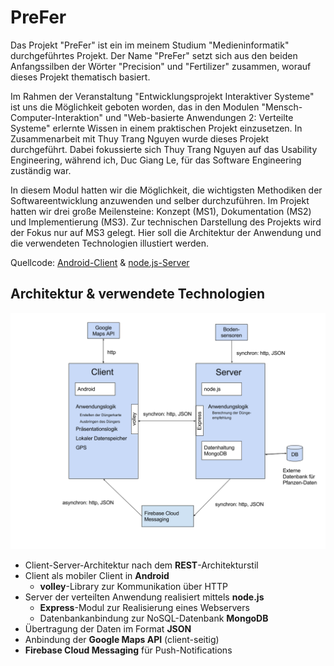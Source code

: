 # PreFer
Das Projekt "PreFer" ist ein im meinem Studium "Medieninformatik" durchgeführtes Projekt. 
Der Name "PreFer" setzt sich aus den beiden Anfangssilben der Wörter "Precision" und "Fertilizer" zusammen, worauf dieses Projekt thematisch basiert.

Im Rahmen der Veranstaltung "Entwicklungsprojekt Interaktiver Systeme" ist uns die Möglichkeit geboten worden, das in den Modulen "Mensch-Computer-Interaktion" und "Web-basierte Anwendungen 2: Verteilte Systeme" erlernte Wissen in einem praktischen Projekt einzusetzen. In Zusammenarbeit mit Thuy Trang Nguyen wurde dieses Projekt durchgeführt. Dabei fokussierte sich Thuy Trang Nguyen auf das Usability Engineering, während ich, Duc Giang Le, für das Software Engineering zuständig war. 

In diesem Modul hatten wir die Möglichkeit, die wichtigsten Methodiken der Softwareentwicklung anzuwenden und selber durchzuführen.
Im Projekt hatten wir drei große Meilensteine: Konzept (MS1), Dokumentation (MS2) und Implementierung (MS3). Zur technischen Darstellung des Projekts wird der Fokus nur auf MS3 gelegt. Hier soll die Architektur der Anwendung und die verwendeten Technologien illustiert werden. 

Quellcode: [Android-Client](https://github.com/ducle07/PreFer/tree/master/MS3/Implementation/EISWS1617PreFer) & [node.js-Server](https://github.com/ducle07/PreFer/tree/master/MS3/Implementation/PreFer-Server)

## Architektur & verwendete Technologien
![Architekturdiagramm](https://github.com/ducle07/PreFer/blob/master/Architekturdiagramm.png)

* Client-Server-Architektur nach dem **REST**-Architekturstil
* Client als mobiler Client in **Android**
  * **volley**-Library zur Kommunikation über HTTP
* Server der verteilten Anwendung realisiert mittels **node.js**
  * **Express**-Modul zur Realisierung eines Webservers
  * Datenbankanbindung zur NoSQL-Datenbank **MongoDB**
* Übertragung der Daten im Format **JSON**
* Anbindung der **Google Maps API** (client-seitig)
* **Firebase Cloud Messaging** für Push-Notifications
 
